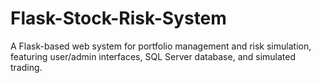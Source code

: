# Flask-Stock-Risk-System
A Flask-based web system for portfolio management and risk simulation, featuring user/admin interfaces, SQL Server database, and simulated trading.
